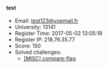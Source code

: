 #### test  

* Email: test123@yopmail.fr  
* University: 13141  
* Register Time: 2017-05-02 13:05:19  
* Register IP: 218.76.35.77  
* Score: 150  
* Solved challenges: 
  * [[MISC] compare-flag](https://github.com/SniperOJ/Challenges/blob/master/web/compare-flag.json)  
